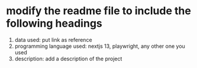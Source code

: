 # modify the readme file to include the following headings
1. data used: put link as reference
2. programming language used: nextjs 13, playwright, any other one you used
3. description: add a description of the project
